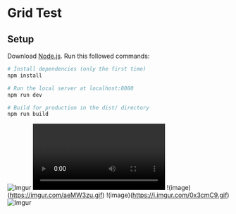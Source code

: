 # Grid Test
## Setup
Download [Node.js](https://nodejs.org/en/download/).
Run this followed commands:

``` bash
# Install dependencies (only the first time)
npm install

# Run the local server at localhost:8080
npm run dev

# Build for production in the dist/ directory
npm run build
```

![Imgur](https://imgur.com/c5aXbab.gif)
![Imgur](https://imgur.com/LFtMe5O.mp4)
!(image)(https://imgur.com/aeMW3zu.gif)
!(image)(https://i.imgur.com/0x3cmC9.gif)
![Imgur](https://imgur.com/AKLGXxq.gif)
